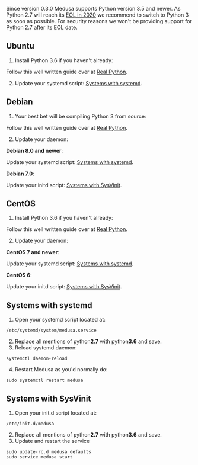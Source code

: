 Since version 0.3.0 Medusa supports Python version 3.5 and newer. As Python 2.7 will reach its [EOL in 2020](https://github.com/python/devguide/pull/344) we recommend to switch to Python 3 as soon as possible. For security reasons we won't be providing support for Python 2.7 after its EOL date.

## Ubuntu
1. Install Python 3.6 if you haven't already:

Follow this well written guide over at [Real Python](https://realpython.com/installing-python/#ubuntu).

2. Update your systemd script: [Systems with systemd](https://github.com/pymedusa/Medusa/wiki/Switch-to-Python-3#systems-with-systemd).


## Debian
1. Your best bet will be compiling Python 3 from source:

Follow this well written guide over at [Real Python](https://realpython.com/installing-python/#compiling-python-from-source).

2. Update your daemon:

**Debian 8.0 and newer**:

Update your systemd script: [Systems with systemd](https://github.com/pymedusa/Medusa/wiki/Switch-to-Python-3#systems-with-systemd).

**Debian 7.0**:

Update your initd script: [Systems with SysVinit](https://github.com/pymedusa/Medusa/wiki/Switch-to-Python-3#systems-with-sysvinit).

## CentOS
1. Install Python 3.6 if you haven't already:

Follow this well written guide over at [Real Python](https://realpython.com/installing-python/#centos).

2. Update your daemon:

**CentOS 7 and newer**:

Update your systemd script: [Systems with systemd](https://github.com/pymedusa/Medusa/wiki/Switch-to-Python-3#systems-with-systemd).

**CentOS 6**:

Update your initd script: [Systems with SysVinit](https://github.com/pymedusa/Medusa/wiki/Switch-to-Python-3#systems-with-sysvinit).

## Systems with systemd
1. Open your systemd script located at:
```
/etc/systemd/system/medusa.service
```
2. Replace all mentions of python**2.7** with python**3.6** and save.
3. Reload systemd daemon:
```
systemctl daemon-reload
```
4. Restart Medusa as you'd normally do:
```
sudo systemctl restart medusa
```

## Systems with SysVinit
1. Open your init.d script located at:
```
/etc/init.d/medusa
```
2. Replace all mentions of python**2.7** with python**3.6** and save.
3. Update and restart the service
```
sudo update-rc.d medusa defaults
sudo service medusa start
```